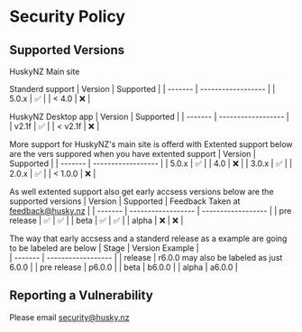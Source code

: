 # Security Policy

## Supported Versions

HuskyNZ Main site

Standerd support
| Version | Supported          |
| ------- | ------------------ |
| 5.0.x   | :white_check_mark: |
| < 4.0   | :x:                |

HuskyNZ Desktop app
| Version | Supported          |
| ------- | ------------------ |
| v2.1f  | :white_check_mark: |
| < v2.1f  | :x: |

More support for HuskyNZ's main site is offerd with Extented support below are the vers suppored when you have extented support
| Version | Supported          |
| ------- | ------------------ |
| 5.0.x   | :white_check_mark: |
| 4.0   | :x:                |
| 3.0.x  | :white_check_mark:  |
| 2.0.x  | :white_check_mark:  |
| < 1.0.0  | :x:  |

As well extented support also get early accsess versions below are the supported versions
| Version | Supported          | Feedback Taken at feedback@husky.nz |
| ------- | ------------------ | ------------------  | 
| pre release   | :white_check_mark: | :white_check_mark: |
| beta   | :white_check_mark: | :white_check_mark: |
| alpha   | :x: | :x: |

The way that early accsess and a standerd release as a example are going to be labeled are below
| Stage | Version Example |       
| ------- | ------------------ | 
| release   | r6.0.0 may also be labeled as just 6.0.0 |
| pre release   | p6.0.0 |
| beta   | b6.0.0 |
| alpha   | a6.0.0 |


## Reporting a Vulnerability

Please email 
security@husky.nz
